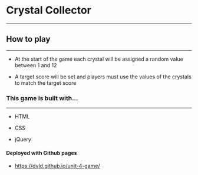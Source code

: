 # Crystal Collector

---

## How to play

---

* At the start of the game each crystal will be assigned a random value between 1 and 12

* A target score will be set and players must use the values of the crystals to match the target score


### This game is built with...

---

* HTML

* CSS

* jQuery

#### Deployed with Github pages

* https://dvld.github.io/unit-4-game/
